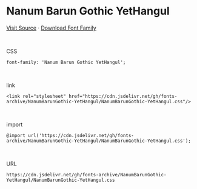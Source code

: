 # Nanum Barun Gothic YetHangul

[Visit Source](https://hangeul.naver.com/font) · [Download Font Family](https://cdn.jsdelivr.net/gh/fonts-archive/NanumBarunGothic-YetHangul/NanumBarunGothic-YetHangul.zip)

&nbsp;

CSS

```
font-family: 'Nanum Barun Gothic YetHangul';
```

&nbsp;

link

```
<link rel="stylesheet" href="https://cdn.jsdelivr.net/gh/fonts-archive/NanumBarunGothic-YetHangul/NanumBarunGothic-YetHangul.css"/>
```

&nbsp;

import

```
@import url('https://cdn.jsdelivr.net/gh/fonts-archive/NanumBarunGothic-YetHangul/NanumBarunGothic-YetHangul.css');
```

&nbsp;

URL

```
https://cdn.jsdelivr.net/gh/fonts-archive/NanumBarunGothic-YetHangul/NanumBarunGothic-YetHangul.css
```
